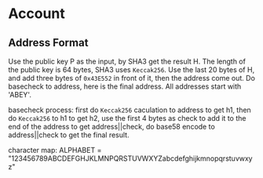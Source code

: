 # Account


## Address Format

Use the public key P as the input, by SHA3 get the result H. The length of the public key is 64 bytes, SHA3 uses `Keccak256`. Use the last 20 bytes of H, and add three bytes of `0x43E552` in front of it, then the address come out. Do basecheck to address, here is the final address. All addresses start with 'ABEY'.

basecheck process: first do `Keccak256` caculation to address to get h1, then do `Keccak256` to h1 to get h2, use the first 4 bytes as check to add it to the end of the address to get address||check, do base58 encode to address||check to get the final result.

character map: ALPHABET = "123456789ABCDEFGHJKLMNPQRSTUVWXYZabcdefghijkmnopqrstuvwxyz"